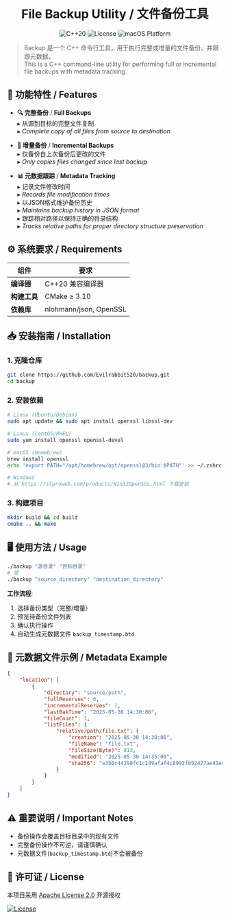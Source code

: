 <h1 align="center">File Backup Utility / 文件备份工具</h1>

<p align="center">
  <img src="https://img.shields.io/badge/C++-20-blue.svg?style=flat-square" alt="C++20">
  <img src="https://img.shields.io/badge/License-Apache%202.0-green.svg?style=flat-square" alt="License">
  <img src="https://img.shields.io/badge/Platform-macOS-lightgrey.svg?style=flat-square" alt="macOS Platform">
</p>

> Backup 是一个 C++ 命令行工具，用于执行完整或增量的文件备份，并跟踪元数据。  
> This is a C++ command-line utility for performing full or incremental file backups with metadata tracking.

## 🚀 功能特性 / Features

- **🔍 完整备份** / **Full Backups**  
  ▸ 从源到目标的完整文件复制  
  ▸ *Complete copy of all files from source to destination*

- **🔄 增量备份** / **Incremental Backups**  
  ▸ 仅备份自上次备份后更改的文件  
  ▸ *Only copies files changed since last backup*

- **📊 元数据跟踪** / **Metadata Tracking**  
  ▸ 记录文件修改时间  
  ▸ *Records file modification times*  
  ▸ 以JSON格式维护备份历史  
  ▸ *Maintains backup history in JSON format*  
  ▸ 跟踪相对路径以保持正确的目录结构  
  ▸ *Tracks relative paths for proper directory structure preservation*

## ⚙️ 系统要求 / Requirements

| 组件 | 要求 |
|------|------|
| **编译器** | C++20 兼容编译器 |
| **构建工具** | CMake ≥ 3.10 |
| **依赖库** | nlohmann/json, OpenSSL |

## 📥 安装指南 / Installation

### 1. 克隆仓库
```bash
git clone https://github.com/Evilrabbit520/backup.git
cd backup
```

### 2. 安装依赖
```bash
# Linux (Ubuntu/Debian)
sudo apt update && sudo apt install openssl libssl-dev

# Linux (CentOS/RHEL)
sudo yum install openssl openssl-devel

# macOS (Homebrew)
brew install openssl
echo 'export PATH="/opt/homebrew/opt/openssl@3/bin:$PATH"' >> ~/.zshrc

# Windows
# 从 https://slproweb.com/products/Win32OpenSSL.html 下载安装
```

### 3. 构建项目
```bash
mkdir build && cd build
cmake .. && make
```

## 🖥️ 使用方法 / Usage

```bash
./backup "源目录" "目标目录"
# 或
./backup "source_directory" "destination_directory"
```

**工作流程**:
1. 选择备份类型（完整/增量）
2. 预览待备份文件列表
3. 确认执行操作
4. 自动生成元数据文件 `backup_timestamp.btd`

## 📂 元数据文件示例 / Metadata Example

```json
{
    "location": [
        {
            "directory": "source/path",
            "fullReserves": 0,
            "incrementalReserves": 1,
            "lastBakTime": "2025-05-30 14:30:00",
            "fileCount": 1,
            "listFiles": {
                "relative/path/file.txt": {
                    "creation": "2025-05-30 14:30:00",
                    "fileName": "file.txt",
                    "fileSize(Byte)": 813,
                    "modified": "2025-05-30 14:35:00",
                    "sha256": "e3b0c44298fc1c149afaf4c8992fb92427ae41e4649b934ca495991b78e2b855"
                }
            }
        }
    ]
}
```

## ⚠️ 重要说明 / Important Notes

- 备份操作会覆盖目标目录中的现有文件
- 完整备份操作不可逆，请谨慎确认
- 元数据文件(`backup_timestamp.btd`)不会被备份

## 📜 许可证 / License

本项目采用 [Apache License 2.0](./LICENSE) 开源授权  

[![License](https://img.shields.io/badge/License-Apache%202.0-blue.svg)](https://opensource.org/licenses/Apache-2.0)
